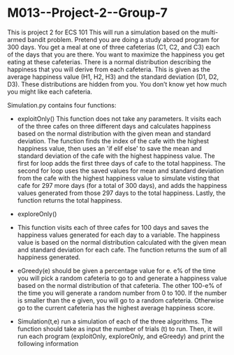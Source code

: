 # M013--Project-2--Group-7

This is project 2 for ECS 101
This will run a simulation based on the multi-armed bandit problem. Pretend you are doing a study abroad program for 300 days. You get a meal at one of three cafeterias (C1, C2, and C3) each of the days that you are there. You want to maximize the happiness you get eating at these cafeterias. There is a normal distribution describing the happiness that you will derive from each cafeteria. This is given as the average happiness value (H1, H2, H3) and the standard deviation (D1, D2, D3). These distributions are hidden from you. You don’t know yet how much you might like each cafeteria.

Simulation.py contains four functions:
- exploitOnly()
 This function does not take any parameters. It visits each of the three cafes on three different days and calculates happiness based on the normal distribution with the given mean and standard deviation. The function finds the index of the cafe with the highest happiness value, then uses an 'if elif else' to save the mean and standard deviation of the cafe with the highest happiness value. The first for loop adds the first three days of cafe to the total happiness. The second for loop uses the saved values for mean and standard deviation from the cafe with the highest happiness value to simulate visting that cafe for 297 more days (for a total of 300 days), and adds the happiness values generated from those 297 days to the total happiness. Lastly, the function returns the total happiness.
 
- exploreOnly()
- This function visits each of three cafes for 100 days and saves the happiness values generated for each day to a variable. The happiness value is based on the normal distribution calculated with the given mean and standard deviation for each cafe. The function returns the sum of all happiness generated.

- eGreedy(e)
should be given a percentage value for e.  e% of the time you will pick a random cafeteria to go to and generate a happiness value based on the normal distribution of that cafeteria. The other 100-e% of the time you will generate a random number from 0 to 100. If the number is smaller than the e given, you will go to a random cafeteria. Otherwise go to the current cafeteria has the highest average happiness score.

- Simulation(t,e)
run a simulation of each of the three algorithms. The function should take as input the number of trials (t) to run. Then, it will run each program (exploitOnly, exploreOnly, and eGreedy) and print the following information
